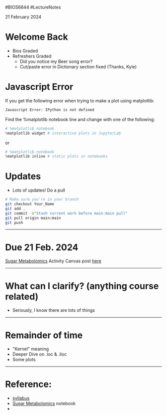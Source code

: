 #BIOS6644
#LectureNotes

21 February 2024

# Welcome Back
- Bios Graded
- Refreshers Graded
	- Did you notice my Beer song error?
	- Cut/paste error in Dictionary section fixed (Thanks, Kyle)

# Javascript Error
If you get the following error when trying to make a plot using matplotlib:
```bash
Javascript Error: IPython is not defined
```

Find the %matplotlib notebook line and change with one of the following:

```python
# %matplotlib notebook
%matplotlib widget # interactive plots in JupyterLab
```
or
```python
# %matplotlib notebook
%matplotlib inline # static plots in notebooks
```
# Updates
- Lots of updates!  Do a pull 
```bash
# Make sure you're in your branch
git checkout Your_Name
git add .
git commit -m"Stash current work before main:main pull"
git pull origin main:main
git push
```

---
# Due 21 Feb. 2024

 [Sugar Metabolomics](https://github.com/BIOS6644/BIOS6644_Spring_2024/blob/main/Modules/Module_1/notebooks/BIOS6644_CSV_Sugar_Metabolomics_YourName.ipynb) Activity
 Canvas post [here](https://ucdenver.instructure.com/courses/533986/assignments/1697102)

---

# What can I clarify? (anything course related)
- Seriously, I know there are lots of things

---
 
# Remainder of time
- "Kernel" meaning
- Deeper Dive on .loc & .iloc
- Some plots
 

---

# Reference:
-  [syllabus](https://ucdenver.instructure.com/courses/533986/assignments/syllabus)
- [Sugar Metabolomics](https://github.com/BIOS6644/BIOS6644_Spring_2024/blob/main/Modules/Module_1/notebooks/BIOS6644_CSV_Sugar_Metabolomics_YourName.ipynb) notebook
-
